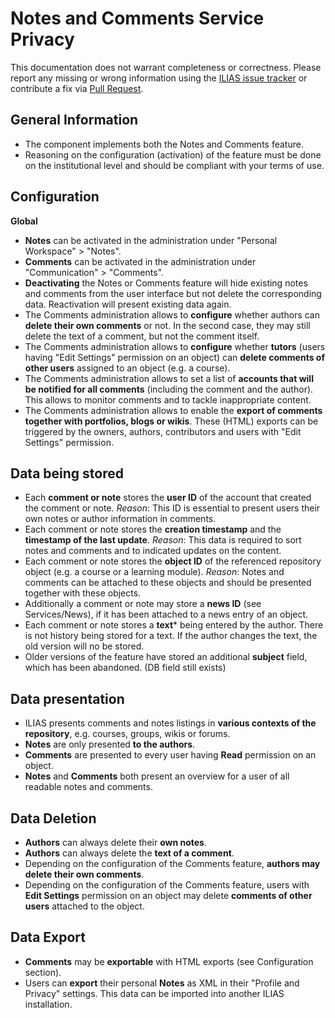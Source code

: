 # Notes and Comments Service Privacy

This documentation does not warrant completeness or correctness. Please report any
missing or wrong information using the [ILIAS issue tracker](https://mantis.ilias.de)
or contribute a fix via [Pull Request](../../docs/development/contributing.md#pull-request-to-the-repositories).


## General Information

- The component implements both the Notes and Comments feature.
- Reasoning on the configuration (activation) of the feature must be done on the institutional level and should be compliant with your terms of use.

## Configuration

**Global**

- **Notes** can be activated in the administration under "Personal Workspace" > "Notes".
- **Comments** can be activated in the administration under "Communication" > "Comments".
- **Deactivating** the Notes or Comments feature will hide existing notes and comments from the user interface but not delete the corresponding data. Reactivation will present existing data again.
- The Comments administration allows to **configure** whether authors can **delete their own comments** or not. In the second case, they may still delete the text of a comment, but not the comment itself.
- The Comments administration allows to **configure** whether **tutors** (users having "Edit Settings" permission on an object) can **delete comments of other users** assigned to an object (e.g. a course).
- The Comments administration allows to set a list of **accounts that will be notified for all comments** (including the comment and the author). This allows to monitor comments and to tackle inappropriate content.
- The Comments administration allows to enable the **export of comments together with portfolios, blogs or wikis**. These (HTML) exports can be triggered by the owners, authors, contributors and users with "Edit Settings" permission.


## Data being stored

- Each **comment or note** stores the **user ID** of the account that  created the comment or note. _Reason_: This ID is essential to present users their own notes or author information in comments.
- Each comment or note stores the **creation timestamp** and the **timestamp of the last update**. _Reason_: This data is required to sort notes and comments and to indicated updates on the content.
- Each comment or note stores the **object ID** of the referenced repository object (e.g. a course or a learning module). _Reason_: Notes and comments can be attached to these objects and should be presented together with these objects.
- Additionally a comment or note may store a **news ID** (see Services/News), if it has been attached to a news entry of an object.
- Each comment or note stores a **text*** being entered by the author. There is not history being stored for a text. If the author changes the text, the old version will no be stored.
- Older versions of the feature have stored an additional **subject** field, which has been abandoned. (DB field still exists)


## Data presentation

- ILIAS presents comments and notes listings in **various contexts of the repository**, e.g.
  courses, groups, wikis or forums.
- **Notes** are only presented **to the authors**.
- **Comments** are presented to every user having **Read** permission on an object.
- **Notes** and **Comments** both present an overview for a user of all readable notes and comments.

## Data Deletion

- **Authors** can always delete their **own notes**.
- **Authors** can always delete the **text of a comment**.
- Depending on the configuration of the Comments feature, **authors may delete their own comments**.
- Depending on the configuration of the Comments feature, users with **Edit Settings** permission on an object may delete **comments of other users** attached to the object.

## Data Export

- **Comments** may be **exportable** with HTML exports (see Configuration section).
- Users can **export** their personal **Notes** as XML in their "Profile and Privacy" settings. This data can be imported into another ILIAS installation.